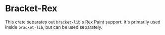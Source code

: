 # Bracket-Rex

This crate separates out `bracket-lib`'s [Rex Paint](https://www.gridsagegames.com/rexpaint/) support. It's primarily used inside `bracket-lib`, but can be used separately.

